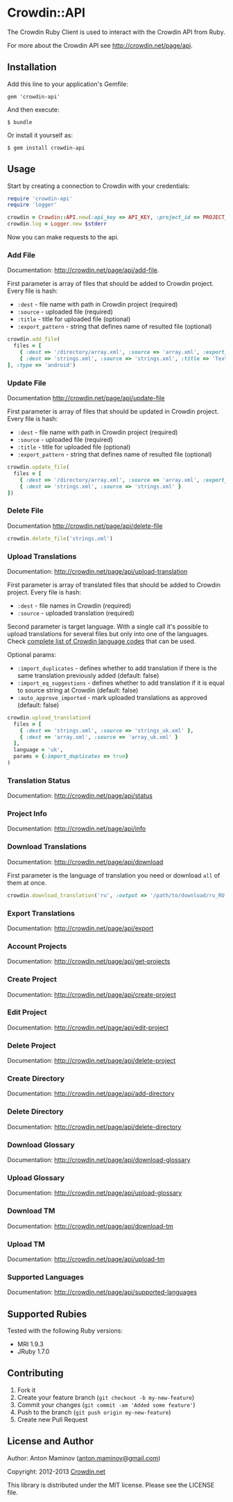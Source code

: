 # Crowdin::API

The Crowdin Ruby Client is used to interact with the Crowdin API from Ruby.

For more about the Crowdin API see <http://crowdin.net/page/api>.

## Installation

Add this line to your application's Gemfile:

```
gem 'crowdin-api'
```

And then execute:
```
$ bundle
```

Or install it yourself as:
```
$ gem install crowdin-api
```

## Usage

Start by creating a connection to Crowdin with your credentials:

```ruby
require 'crowdin-api'
require 'logger'

crowdin = Crowdin::API.new(:api_key => API_KEY, :project_id => PROJECT_ID, :account_key => ACCOUNT_KEY)
crowdin.log = Logger.new $stderr
```

Now you can make requests to the api.

### Add File

Documentation:  <http://crowdin.net/page/api/add-file>.

First parameter is array of files that should be added to Crowdin project.
Every file is hash:
* `:dest` - file name with path in Crowdin project (required)
* `:source` - uploaded file (required)
* `:title` - title for uploaded file (optional)
* `:export_pattern` - string that defines name of resulted file (optional)


```ruby
crowdin.add_file(
  files = [
    { :dest => '/directory/array.xml', :source => 'array.xml', :export_pattern => '/values-%two_letters_code%/%original_file_name%' },
    { :dest => 'strings.xml', :source => 'strings.xml', :title => 'Texts in Application' }
], :type => 'android')
```

### Update File

Documentation <http://crowdin.net/page/api/update-file>

First parameter is array of files that should be updated in Crowdin project.
Every file is hash:
* `:dest` - file name with path in Crowdin project (required)
* `:source` - uploaded file (required)
* `:title` - title for uploaded file (optional)
* `:export_pattern` - string that defines name of resulted file (optional)

```ruby
crowdin.update_file(
  files = [
    { :dest => '/directory/array.xml', :source => 'array.xml', :export_pattern => '/values-%two_letters_code%/%original_file_name%'},
    { :dest => 'strings.xml', :source => 'strings.xml' }
])

```

### Delete File

Documentation <http://crowdin.net/page/api/delete-file>

```ruby
crowdin.delete_file('strings.xml')
```

### Upload Translations

Documentation: <http://crowdin.net/page/api/upload-translation>

First parameter is array of translated files that should be added to Crowdin project.
Every file is hash:
* `:dest` - file names in Crowdin (required)
* `:source` - uploaded translation (required)

Second parameter is target language.
With a single call it's possible to upload translations for several files but only into one of the languages.
Check [complete list of Crowdin language codes](http://crowdin.net/page/api/language-codes) that can be used.

Optional params:
* `:import_duplicates` - defines whether to add translation if there is the same translation previously added (default: false)
* `:import_eq_suggestions` - defines whether to add translation if it is equal to source string at Crowdin (default: false)
* `:auto_approve_imported` - mark uploaded translations as approved (default: false)

```ruby
crowdin.upload_translation(
  files = [
    { :dest => 'strings.xml', :source => 'strings_uk.xml' },
    { :dest => 'array.xml', :source => 'array_uk.xml' }
  ],
  language = 'uk',
  params = {:import_duplicates => true}
)
```

### Translation Status

Documentation: <http://crowdin.net/page/api/status>

### Project Info

Documentation: <http://crowdin.net/page/api/info>

### Download Translations

Documentation: <http://crowdin.net/page/api/download>

First parameter is the language of translation you need or download `all` of them at once.

```ruby
crowdin.download_translation('ru', :output => '/path/to/download/ru_RU.zip')
```

### Export Translations

Documentation: <http://crowdin.net/page/api/export>

### Account Projects

Documentation: <http://crowdin.net/page/api/get-projects>

### Create Project

Documentation: <http://crowdin.net/page/api/create-project>

### Edit Project

Documentation: <http://crowdin.net/page/api/edit-project>

### Delete Project

Documentation: <http://crowdin.net/page/api/delete-project>

### Create Directory

Documentation: <http://crowdin.net/page/api/add-directory>

### Delete Directory

Documentation: <http://crowdin.net/page/api/delete-directory>

### Download Glossary

Documentation: <http://crowdin.net/page/api/download-glossary>

### Upload Glossary

Documentation: <http://crowdin.net/page/api/upload-glossary>

### Download TM

Documentation: <http://crowdin.net/page/api/download-tm>

### Upload TM

Documentation: <http://crowdin.net/page/api/upload-tm>

### Supported Languages

Documentation: <http://crowdin.net/page/api/supported-languages>


## Supported Rubies

Tested with the following Ruby versions:

- MRI 1.9.3
- JRuby 1.7.0

## Contributing

1. Fork it
2. Create your feature branch (`git checkout -b my-new-feature`)
3. Commit your changes (`git commit -am 'Added some feature'`)
4. Push to the branch (`git push origin my-new-feature`)
5. Create new Pull Request

## License and Author

Author: Anton Maminov (anton.maminov@gmail.com)

Copyright: 2012-2013 [Crowdin.net](http://crowdin.net/)

This library is distributed under the MIT license.  Please see the LICENSE file.
